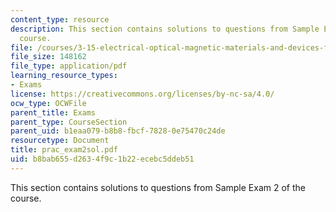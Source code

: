 ```yaml
---
content_type: resource
description: This section contains solutions to questions from Sample Exam 2 of the
  course.
file: /courses/3-15-electrical-optical-magnetic-materials-and-devices-fall-2006/b8bab655d2634f9c1b22ecebc5ddeb51_prac_exam2sol.pdf
file_size: 148162
file_type: application/pdf
learning_resource_types:
- Exams
license: https://creativecommons.org/licenses/by-nc-sa/4.0/
ocw_type: OCWFile
parent_title: Exams
parent_type: CourseSection
parent_uid: b1eaa079-b8b8-fbcf-7828-0e75470c24de
resourcetype: Document
title: prac_exam2sol.pdf
uid: b8bab655-d263-4f9c-1b22-ecebc5ddeb51
---
```

This section contains solutions to questions from Sample Exam 2 of the course.